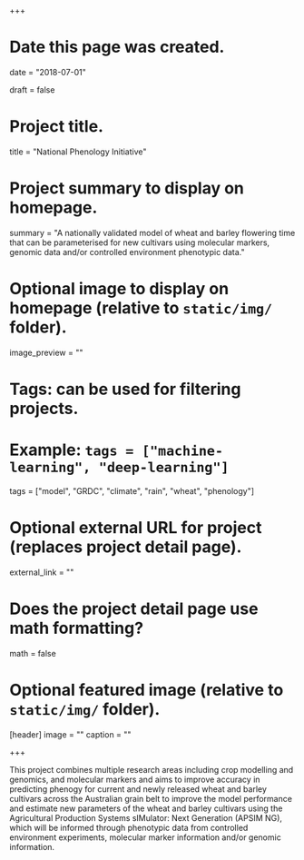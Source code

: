 +++
# Date this page was created.
date = "2018-07-01"

draft = false

# Project title.
title = "National Phenology Initiative"

# Project summary to display on homepage.
summary = "A nationally validated model of wheat and barley flowering time that can be parameterised for new cultivars using molecular markers, genomic data and/or controlled environment phenotypic data."

# Optional image to display on homepage (relative to `static/img/` folder).
image_preview = ""

# Tags: can be used for filtering projects.
# Example: `tags = ["machine-learning", "deep-learning"]`
tags = ["model", "GRDC", "climate", "rain", "wheat", "phenology"]

# Optional external URL for project (replaces project detail page).
external_link = ""

# Does the project detail page use math formatting?
math = false

# Optional featured image (relative to `static/img/` folder).
[header]
image = ""
caption = ""

+++

This project combines multiple research areas including crop modelling and genomics, and molecular markers and aims to improve accuracy in predicting phenogy for current and newly released wheat and barley cultivars across the Australian grain belt to improve the model performance and estimate new parameters of the wheat and barley cultivars using the Agricultural Production Systems sIMulator: Next Generation (APSIM NG), which will be informed through phenotypic data from controlled environment experiments, molecular marker information and/or genomic information. 

